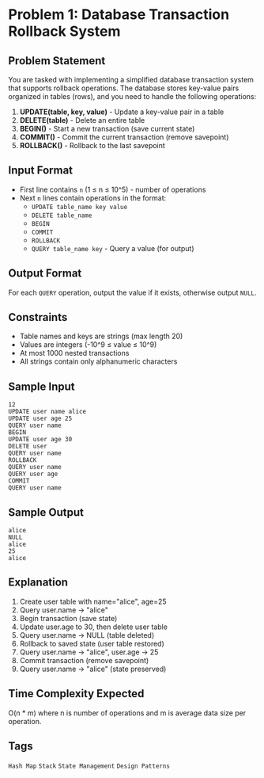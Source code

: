 # Problem 1: Database Transaction Rollback System

## Problem Statement

You are tasked with implementing a simplified database transaction system that supports rollback operations. The database stores key-value pairs organized in tables (rows), and you need to handle the following operations:

1. **UPDATE(table, key, value)** - Update a key-value pair in a table
2. **DELETE(table)** - Delete an entire table
3. **BEGIN()** - Start a new transaction (save current state)
4. **COMMIT()** - Commit the current transaction (remove savepoint)
5. **ROLLBACK()** - Rollback to the last savepoint

## Input Format

- First line contains `n` (1 ≤ n ≤ 10^5) - number of operations
- Next `n` lines contain operations in the format:
  - `UPDATE table_name key value`
  - `DELETE table_name`
  - `BEGIN`
  - `COMMIT`
  - `ROLLBACK`
  - `QUERY table_name key` - Query a value (for output)

## Output Format

For each `QUERY` operation, output the value if it exists, otherwise output `NULL`.

## Constraints

- Table names and keys are strings (max length 20)
- Values are integers (-10^9 ≤ value ≤ 10^9)
- At most 1000 nested transactions
- All strings contain only alphanumeric characters

## Sample Input

```
12
UPDATE user name alice
UPDATE user age 25
QUERY user name
BEGIN
UPDATE user age 30
DELETE user
QUERY user name
ROLLBACK
QUERY user name
QUERY user age
COMMIT
QUERY user name
```

## Sample Output

```
alice
NULL
alice
25
alice
```

## Explanation

1. Create user table with name="alice", age=25
2. Query user.name → "alice"
3. Begin transaction (save state)
4. Update user.age to 30, then delete user table
5. Query user.name → NULL (table deleted)
6. Rollback to saved state (user table restored)
7. Query user.name → "alice", user.age → 25
8. Commit transaction (remove savepoint)
9. Query user.name → "alice" (state preserved)

## Time Complexity Expected

O(n * m) where n is number of operations and m is average data size per operation.

## Tags

`Hash Map` `Stack` `State Management` `Design Patterns`
